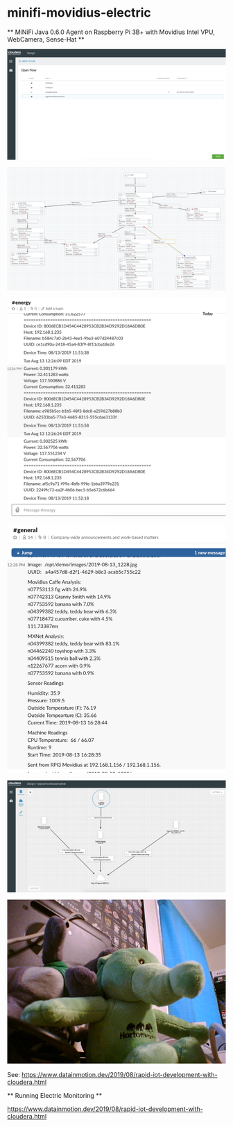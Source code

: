 # minifi-movidius-electric

** MiNiFi Java 0.6.0 Agent on Raspberry Pi 3B+ with Movidius Intel VPU, WebCamera, Sense-Hat **

![EFM](https://github.com/tspannhw/minifi-movidius-electric/blob/master/efmflowsmov.png "EFM")

![Movidius NiFi](https://github.com/tspannhw/minifi-movidius-electric/blob/master/nififlowmovidius.png "Movidius NiFi")

![Energy Slack](https://github.com/tspannhw/minifi-movidius-electric/blob/master/pushingenergytoslack.png "Energy Slack")

![MXNet Slack](https://github.com/tspannhw/minifi-movidius-electric/blob/master/pushingsensormxnet.png "MXNet Slack")

![RPI EFM](https://github.com/tspannhw/minifi-movidius-electric/blob/master/rpiefm.png "RPI EFM")

![HWX](https://github.com/tspannhw/minifi-movidius-electric/blob/master/2019-08-12_1546.jpg "HWX")

See:  https://www.datainmotion.dev/2019/08/rapid-iot-development-with-cloudera.html


** Running Electric Monitoring **

https://www.datainmotion.dev/2019/08/rapid-iot-development-with-cloudera.html
